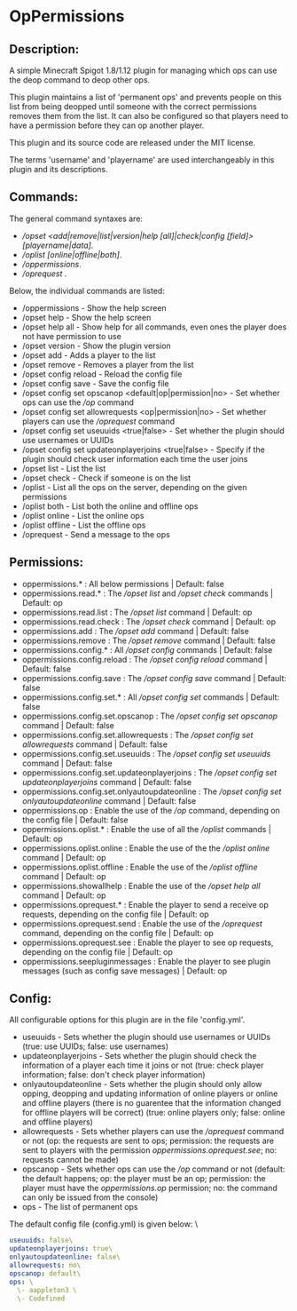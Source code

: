 # OpPermissions
## Description: 
A simple Minecraft Spigot 1.8/1.12 plugin for managing which ops can use the deop command to deop other ops. 

This plugin maintains a list of 'permanent ops' and prevents people on this list from being deopped until someone with the correct permissions removes them from the list. It can also be configured so that players need to have a permission before they can op another player. 

This plugin and its source code are released under the MIT license. 

The terms 'username' and 'playername' are used interchangeably in this plugin and its descriptions. 

## Commands: 
The general command syntaxes are: 
 - */opset <add|remove|list|version|help [all]|check|config <action> [field]> [playername|data]*. 
 - */oplist [online|offline|both]*. 
 - */oppermissions*. 
 - */oprequest <message>*. 
 
Below, the individual commands are listed: 
 - /oppermissions - Show the help screen 
 - /opset help - Show the help screen 
 - /opset help all - Show help for all commands, even ones the player does not have permission to use 
 - /opset version - Show the plugin version 
 - /opset add <playername> - Adds a player to the list 
 - /opset remove <playername> - Removes a player from the list 
 - /opset config reload - Reload the config file 
 - /opset config save - Save the config file 
 - /opset config set opscanop <default|op|permission|no> - Set whether ops can use the */op* command 
 - /opset config set allowrequests <op|permission|no> - Set whether players can use the */oprequest* command 
 - /opset config set useuuids <true|false> - Set whether the plugin should use usernames or UUIDs 
 - /opset config set updateonplayerjoins <true|false> - Specify if the plugin should check user information each time the user joins 
 - /opset list - List the list 
 - /opset check <playername> - Check if someone is on the list 
 - /oplist - List all the ops on the server, depending on the given permissions 
 - /oplist both - List both the online and offline ops 
 - /oplist online - List the online ops 
 - /oplist offline - List the offline ops 
 - /oprequest <message> - Send a message to the ops 
  
## Permissions: 
 - oppermissions.* : All below permissions | Default: false 
 - oppermissions.read.* : The */opset list* and */opset check* commands | Default: op 
 - oppermissions.read.list : The */opset list* command | Default: op 
 - oppermissions.read.check : The */opset check* command | Default: op 
 - oppermissions.add : The */opset add* command | Default: false 
 - oppermissions.remove : The */opset remove* command | Default: false 
 - oppermissions.config.* : All */opset config* commands | Default: false 
 - oppermissions.config.reload : The */opset config reload* command | Default: false 
 - oppermissions.config.save : The */opset config save* command | Default: false 
 - oppermissions.config.set.* : All */opset config set* commands | Default: false 
 - oppermissions.config.set.opscanop : The */opset config set opscanop <value>* command | Default: false 
 - oppermissions.config.set.allowrequests : The */opset config set allowrequests <value>* command | Default: false 
 - oppermissions.config.set.useuuids : The */opset config set useuuids <value>* command | Defaut: false 
 - oppermissions.config.set.updateonplayerjoins : The */opset config set updateonplayerjoins <value>* command | Default: false 
 - oppermissions.config.set.onlyautoupdateonline : The */opset config set onlyautoupdateonline <value>* command | Default: false
 - oppermissions.op : Enable the use of the */op* command, depending on the config file | Default: false 
 - oppermissions.oplist.* : Enable the use of all the */oplist* commands | Default: op 
 - oppermissions.oplist.online : Enable the use of the the */oplist online* command | Default: op 
 - oppermissions.oplist.offline : Enable the use of the */oplist offline* command | Default: op 
 - oppermissions.showallhelp : Enable the use of the */opset help all* command | Default: op 
 - oppermissions.oprequest.* : Enable the player to send a receive op requests, depending on the config file | Default: op 
 - oppermissions.oprequest.send : Enable the use of the */oprequest <message>* command, depending on the config file | Default: op 
 - oppermissions.oprequest.see : Enable the player to see op requests, depending on the config file | Default: op 
 - oppermissions.seepluginmessages : Enable the player to see plugin messages (such as config save messages) | Default: op 

## Config: 
All configurable options for this plugin are in the file 'config.yml'. 
 - useuuids - Sets whether the plugin should use usernames or UUIDs (true: use UUIDs; false: use usernames) 
 - updateonplayerjoins - Sets whether the plugin should check the information of a player each time it joins or not (true: check player information; false: don't check player information) 
 - onlyautoupdateonline - Sets whether the plugin should only allow opping, deopping and updating information of online players or online and offline players (there is no guarentee that the information changed for offline players will be correct) (true: online players only; false: online and offline players) 
 - allowrequests - Sets whether players can use the */oprequest* command or not (op: the requests are sent to ops; permission: the requests are sent to players with the permission *oppermissions.oprequest.see*; no: requests cannot be made)  
 - opscanop - Sets whether ops can use the */op* command or not (default: the default happens; op: the player must be an op; permission: the player must have the *oppermissions.op* permission; no: the command can only be issued from the console)
 - ops - The list of permanent ops 

The default config file (config.yml) is given below: \
```YAML
useuuids: false\
updateonplayerjoins: true\
onlyautoupdateonline: false\
allowrequests: no\
opscanop: default\
ops: \
  \- aappleton3 \
  \- Codefined
```




